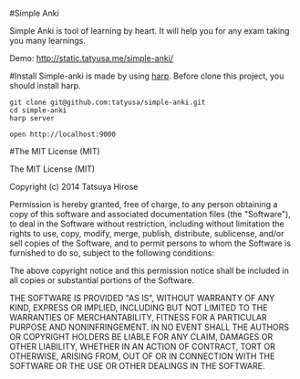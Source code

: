 #Simple Anki

Simple Anki is tool of learning by heart. It will help you for any exam taking you many learnings.

Demo: <http://static.tatyusa.me/simple-anki/>

#Install
Simple-anki is made by using [harp](http://harpjs.com/). Before clone this project, you should install harp.


	git clone git@github.com:tatyusa/simple-anki.git
	cd simple-anki
	harp server
	
	open http://localhost:9000
	
#The MIT License (MIT)

The MIT License (MIT)

Copyright (c) 2014 Tatsuya Hirose

Permission is hereby granted, free of charge, to any person obtaining a copy
of this software and associated documentation files (the "Software"), to deal
in the Software without restriction, including without limitation the rights
to use, copy, modify, merge, publish, distribute, sublicense, and/or sell
copies of the Software, and to permit persons to whom the Software is
furnished to do so, subject to the following conditions:

The above copyright notice and this permission notice shall be included in
all copies or substantial portions of the Software.

THE SOFTWARE IS PROVIDED "AS IS", WITHOUT WARRANTY OF ANY KIND, EXPRESS OR
IMPLIED, INCLUDING BUT NOT LIMITED TO THE WARRANTIES OF MERCHANTABILITY,
FITNESS FOR A PARTICULAR PURPOSE AND NONINFRINGEMENT. IN NO EVENT SHALL THE
AUTHORS OR COPYRIGHT HOLDERS BE LIABLE FOR ANY CLAIM, DAMAGES OR OTHER
LIABILITY, WHETHER IN AN ACTION OF CONTRACT, TORT OR OTHERWISE, ARISING FROM,
OUT OF OR IN CONNECTION WITH THE SOFTWARE OR THE USE OR OTHER DEALINGS IN
THE SOFTWARE.